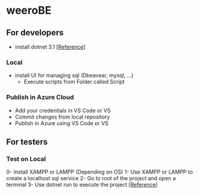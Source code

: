 # weeroBE

## For developers


- install dotnet 3.1 [[Reference](https://dotnet.microsoft.com/download/dotnet-core/3.1)]
### Local
- install UI for managing sql (Dbeavear, mysql, ...)
  - Execute scripts from Folder called Script

### Publish in Azure Cloud
- Add your credentials in VS Code or VS
- Commit changes from local repository
- Publish in Azure using VS Code or VS

## For testers

### Test on Local

0- Install XAMPP or LAMPP (Depending on OS)
1- Use XAMPP or LAMPP to create a localhost sql service
2- Go to root of the project and open a terminal
3- Use dotnet run to execute the project [[Reference](https://docs.microsoft.com/en-us/dotnet/core/tools/dotnet-run)]
